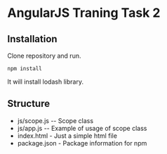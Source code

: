 AngularJS Traning Task 2
===
Installation
---
Clone repository and run. 
```
npm install
```
 It will install lodash library. 

Structure
---
* js/scope.js -- Scope class
* js/app.js -- Example of usage of scope class 
* index.html - Just a simple html file
* package.json - Package information for npm